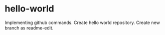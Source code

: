 # hello-world
Implementing github commands. Create hello world repository.
Create new branch as readme-edit. 

